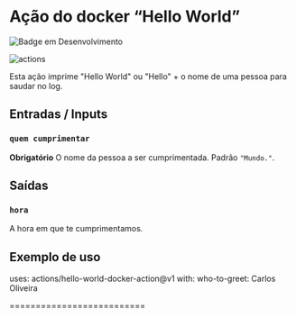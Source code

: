 # Ação do docker “Hello World” 

![Badge em Desenvolvimento](http://img.shields.io/static/v1?label=STATUS&message=%20CONCLUIDO&color=GREEN&style=for-the-badge)

![actions](https://user-images.githubusercontent.com/33332202/174480390-8c18d233-e8b9-447a-90dd-9e959fa09be1.png)


Esta ação imprime "Hello World" ou "Hello" + o nome de uma pessoa para saudar no log.

## Entradas / Inputs

### `quem cumprimentar`

**Obrigatório** O nome da pessoa a ser cumprimentada. Padrão `"Mundo."`.

## Saídas

### `hora`

A hora em que te cumprimentamos.

## Exemplo de uso

uses: actions/hello-world-docker-action@v1
with:
   who-to-greet: Carlos Oliveira
   
   ==========================

